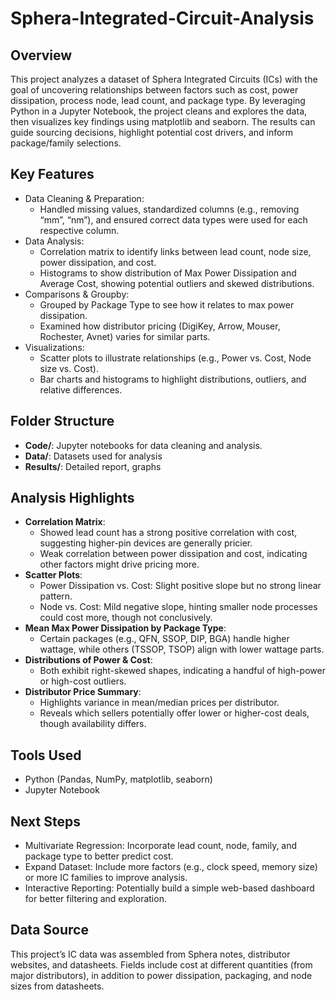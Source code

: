 # Sphera-Integrated-Circuit-Analysis

## Overview
This project analyzes a dataset of Sphera Integrated Circuits (ICs) with the goal of uncovering relationships between factors such as cost, power dissipation, process node, lead count, and package type. By leveraging Python in a Jupyter Notebook, the project cleans and explores the data, then visualizes key findings using matplotlib and seaborn. The results can guide sourcing decisions, highlight potential cost drivers, and inform package/family selections.

## Key Features
- Data Cleaning & Preparation:
  - Handled missing values, standardized columns (e.g., removing “mm”, “nm”), and ensured correct data types were used for each respective column.
- Data Analysis:
  - Correlation matrix to identify links between lead count, node size, power dissipation, and cost.
  - Histograms to show distribution of Max Power Dissipation and Average Cost, showing potential outliers and skewed distributions.
- Comparisons & Groupby:
  - Grouped by Package Type to see how it relates to max power dissipation.
  - Examined how distributor pricing (DigiKey, Arrow, Mouser, Rochester, Avnet) varies for similar parts.
- Visualizations:
  - Scatter plots to illustrate relationships (e.g., Power vs. Cost, Node size vs. Cost).
  - Bar charts and histograms to highlight distributions, outliers, and relative differences.

## Folder Structure
- **Code/**: Jupyter notebooks for data cleaning and analysis.
- **Data/**: Datasets used for analysis
- **Results/**: Detailed report, graphs

## Analysis Highlights
- **Correlation Matrix**:
  - Showed lead count has a strong positive correlation with cost, suggesting higher-pin devices are generally pricier.
  - Weak correlation between power dissipation and cost, indicating other factors might drive pricing more.
- **Scatter Plots**:
  - Power Dissipation vs. Cost: Slight positive slope but no strong linear pattern.
  - Node vs. Cost: Mild negative slope, hinting smaller node processes could cost more, though not conclusively.
- **Mean Max Power Dissipation by Package Type**:
  - Certain packages (e.g., QFN, SSOP, DIP, BGA) handle higher wattage, while others (TSSOP, TSOP) align with lower wattage parts.
- **Distributions of Power & Cost**:
  - Both exhibit right-skewed shapes, indicating a handful of high-power or high-cost outliers.
- **Distributor Price Summary**:
  - Highlights variance in mean/median prices per distributor.
  - Reveals which sellers potentially offer lower or higher-cost deals, though availability differs.

## Tools Used
- Python (Pandas, NumPy, matplotlib, seaborn)
- Jupyter Notebook

## Next Steps
- Multivariate Regression: Incorporate lead count, node, family, and package type to better predict cost.
- Expand Dataset: Include more factors (e.g., clock speed, memory size) or more IC families to improve analysis.
- Interactive Reporting: Potentially build a simple web-based dashboard for better filtering and exploration.

## Data Source
This project’s IC data was assembled from Sphera notes, distributor websites, and datasheets. Fields include cost at different quantities (from major distributors), in addition to power dissipation, packaging, and node sizes from datasheets.
